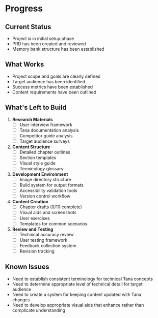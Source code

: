 # Progress

## Current Status
- Project is in initial setup phase
- PRD has been created and reviewed
- Memory bank structure has been established

## What Works
- Project scope and goals are clearly defined
- Target audience has been identified
- Success metrics have been established
- Content requirements have been outlined

## What's Left to Build
1. **Research Materials**
   - [ ] User interview framework
   - [ ] Tana documentation analysis
   - [ ] Competitor guide analysis
   - [ ] Target audience surveys

2. **Content Structure**
   - [ ] Detailed chapter outlines
   - [ ] Section templates
   - [ ] Visual style guide
   - [ ] Terminology glossary

3. **Development Environment**
   - [ ] Image directory structure
   - [ ] Build system for output formats
   - [ ] Accessibility validation tools
   - [ ] Version control workflow

4. **Content Creation**
   - [ ] Chapter drafts (0/10 complete)
   - [ ] Visual aids and screenshots
   - [ ] User exercises
   - [ ] Templates for common scenarios

5. **Review and Testing**
   - [ ] Technical accuracy review
   - [ ] User testing framework
   - [ ] Feedback collection system
   - [ ] Revision tracking

## Known Issues
- Need to establish consistent terminology for technical Tana concepts
- Need to determine appropriate level of technical detail for target audience
- Need to create a system for keeping content updated with Tana changes
- Need to develop appropriate visual aids that enhance rather than complicate understanding 